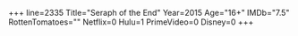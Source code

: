 +++
line=2335
Title="Seraph of the End"
Year=2015
Age="16+"
IMDb="7.5"
RottenTomatoes=""
Netflix=0
Hulu=1
PrimeVideo=0
Disney=0
+++

